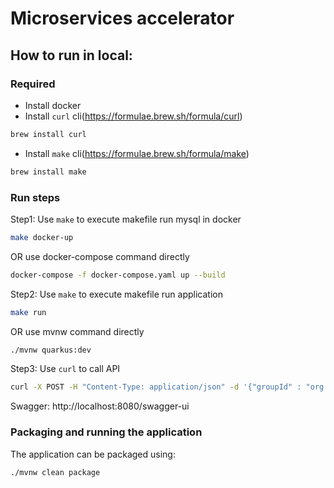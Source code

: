 # Microservices accelerator

## How to run in local:
### Required
- Install docker
- Install `curl` cli(https://formulae.brew.sh/formula/curl)
```bash
brew install curl
```
- Install `make` cli(https://formulae.brew.sh/formula/make)
```bash
brew install make
```

### Run steps
Step1: Use `make` to execute makefile run mysql in docker
```bash
make docker-up
```
OR  use docker-compose command directly
```bash
docker-compose -f docker-compose.yaml up --build
```

Step2: Use `make` to execute makefile run application
```bash
make run
```
OR  use mvnw command directly
```bash
./mvnw quarkus:dev
```

Step3: Use `curl` to call API
```bash
curl -X POST -H "Content-Type: application/json" -d '{"groupId" : "org.acme", "artifactId":"getting-started", "extensions":"resteasy-reactive,quarkus-jdbc-mysql,smallrye-openapi,quarkus-resteasy-jackson"}' "http://localhost:8080/api/v1/ms-accelerator/generate"
```
Swagger: http://localhost:8080/swagger-ui

### Packaging and running the application

The application can be packaged using:
```shell script
./mvnw clean package
```